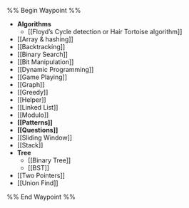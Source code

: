 %% Begin Waypoint %%
- **Algorithms**
	- [[Floyd’s Cycle detection or Hair Tortoise algorithm]]
- [[Array & hashing]]
- [[Backtracking]]
- [[Binary Search]]
- [[Bit Manipulation]]
- [[Dynamic Programming]]
- [[Game Playing]]
- [[Graph]]
- [[Greedy]]
- [[Helper]]
- [[Linked List]]
- [[Modulo]]
- **[[Patterns]]**
- **[[Questions]]**
- [[Sliding Window]]
- [[Stack]]
- **Tree**
	- [[Binary Tree]]
	- [[BST]]
- [[Two Pointers]]
- [[Union Find]]

%% End Waypoint %%